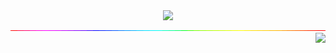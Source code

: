 <div align="center">
    <img src="https://readme-typing-svg.demolab.com?font=Jokerman&size=30&duration=3000&pause=1000&color=EA248E&center=true&vCenter=true&width=700&lines=Embrace+Persona+5+Royal;And+True+Power+will+be+Yours" />
</div>

<div align="center">
  <img src="rainbow.gif" />
</div>

<div align="right">
  <img src="https://komarev.com/ghpvc/?username=NokiaX300" />
</div>
